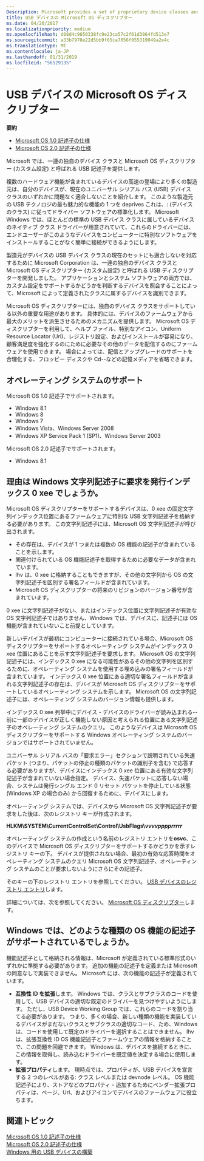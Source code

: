 ```yaml
---
Description: Microsoft provides a set of proprietary device classes and USB descriptors, which are called Microsoft OS Descriptors (MODs).
title: USB デバイスの Microsoft OS ディスクリプター
ms.date: 04/20/2017
ms.localizationpriority: medium
ms.openlocfilehash: d08d4c9850338fc9e23ca57c2f61d3864fd513e7
ms.sourcegitcommit: a33b7978e22d5bb9f65ca7056f955319049a2e4c
ms.translationtype: MT
ms.contentlocale: ja-JP
ms.lasthandoff: 01/31/2019
ms.locfileid: "56529135"
---
```

# <a name="microsoft-os-descriptors-for-usb-devices"></a>USB デバイスの Microsoft OS ディスクリプター


**要約**

-   [Microsoft OS 1.0 記述子の仕様](https://go.microsoft.com/fwlink/p/?linkid=617154)
-   [Microsoft OS 2.0 記述子の仕様](https://go.microsoft.com/fwlink/p/?linkid=306681)

Microsoft では、一連の独自のデバイス クラスと Microsoft OS ディスクリプター (カスタム設定) と呼ばれる USB 記述子を提供します。




複数のハードウェア機能が含まれているデバイスの高速の登場により多くの製造元は、自分のデバイスが、現在のユニバーサル シリアル バス (USB) デバイス クラスのいずれかに問題なく適合しないことを紹介します。 このような製造元の USB テクノロジの最も魅力的な機能の 1 つを deprives これは、: (デバイスのクラス) に従ってドライバー ソフトウェアの標準化します。 Microsoft Windows では、ほとんどの標準の USB デバイス クラスに属しているデバイスのネイティブ クラス ドライバーが用意されていて、これらのドライバーには、エンドユーザーがこのようなデバイスをコンピューターに特別なソフトウェアをインストールすることがなく簡単に接続ができるようにします。

製造元がデバイスの USB デバイス クラスの現在のセットにも適合しないを対応するために Microsoft Corporation は、一連の独自のデバイス クラスと Microsoft OS ディスクリプター (カスタム設定) と呼ばれる USB ディスクリプターを開発しました。 アプリケーションとシステム ソフトウェアの両方では、カスタム設定をサポートするかどうかを判断するデバイスを照会することによって、Microsoft によって定義されたクラスに属するデバイスを識別できます。

Microsoft OS ディスクリプターには、独自のデバイス クラスをサポートしている以外の重要な用途があります。 具体的には、デバイスのファームウェアから最大のメリットを派生させるためのメカニズムを提供します。 Microsoft OS ディスクリプターを利用して、ヘルプ ファイル、特別なアイコン、Uniform Resource Locator (Url)、レジストリ設定、およびインストールが容易になり、顧客満足度を強化するのにために必要なその他のデータを配信するのにファームウェアを使用できます。 場合によっては、配信とアップグレードのサポートを合理化する、フロッピー ディスクや Cd--などの記憶メディアを省略できます。

## <a name="operating-system-support"></a>オペレーティング システムのサポート


Microsoft OS 1.0 記述子でサポートされます。

-   Windows 8.1
-   Windows 8
-   Windows 7
-   Windows Vista、Windows Server 2008
-   Windows XP Service Pack 1 (SP1)、Windows Server 2003

Microsoft OS 2.0 記述子でサポートされます。

-   Windows 8.1

## <a name="why-does-windows-issue-a-string-descriptor-request-to-index-0xee"></a>理由は Windows 文字列記述子に要求を発行インデックス 0 xee でしょうか。


Microsoft OS ディスクリプターをサポートするデバイスは、0 xee の固定文字列インデックス位置にあるファームウェアに特別な USB 文字列記述子を格納する必要があります。 この文字列記述子には、Microsoft OS 文字列記述子が呼び出されます。

-   その存在は、デバイスが 1 つまたは複数の OS 機能の記述子が含まれていることを示します。
-   関連付けられている OS 機能記述子を取得するために必要なデータが含まれています。
-   Ihv は、0 xee に格納することもできますが、その他の文字列から OS の文字列記述子を区別する署名フィールドが含まれています。
-   Microsoft OS ディスクリプターの将来のリビジョンのバージョン番号が含まれています。

0 xee に文字列記述子がない、またはインデックス位置に文字列記述子が有効な OS 文字列記述子ではありません、Windows では、デバイスに、記述子には OS 機能が含まれていないこと前提としています。

新しいデバイスが最初にコンピューターに接続されている場合、Microsoft OS ディスクリプターをサポートするオペレーティング システムがインデックス 0 xee 位置にあることを示す文字列記述子を要求します。 Microsoft OS の文字列記述子には、インデックス 0 xee になる可能性があるその他の文字列を区別するために、オペレーティング システムを使用する埋め込みの署名フィールドが含まれています。 インデックス 0 xee 位置にある適切な署名フィールドが含まれる文字列記述子の存在は、デバイスが Microsoft OS ディスクリプターをサポートしているオペレーティング システムを示します。 Microsoft OS の文字列記述子には、オペレーティング システムのバージョン情報も提供します。

インデックス 0 xee 列挙中にデバイス - デバイスのドライバーが読み込まれる--前に一部のデバイスが正しく機能しない原因と考えられる位置にある文字列記述子のオペレーティング システムのクエリ。 このようなデバイスは Microsoft OS ディスクリプターをサポートする Windows オペレーティング システムのバージョンではサポートされていません。

ユニバーサル シリアル バスの「要求エラー」セクションで説明されている失速パケット (つまり、パケットの停止の種類のパケットの識別子を含む) で応答する必要がありますが、デバイスにインデックス 0 xee 位置にある有効な文字列記述子が含まれていない場合指定。 デバイス、失速パケットに応答しない場合、システムは発行シングル エンド 0 リセット パケットを停止している状態 (Windows XP の場合のみ) から回復するために、デバイスにします。

オペレーティング システムでは、デバイスから Microsoft OS 文字列記述子が要求をした後は、次のレジストリ キーが作成されます。

**HLKM\\SYSTEM\\CurrentControlSet\\Control\\UsbFlags\\*vvvvpppprrrrr***

オペレーティング システムの作成という名前のレジストリ エントリを**osvc**、このデバイスで Microsoft OS ディスクリプターをサポートするかどうかを示すレジストリ キーの下。 デバイスが提供されない場合、最初の有効な応答時間をオペレーティング システムのクエリ Microsoft OS 文字列記述子、オペレーティング システムのことが要求しないようにさらにその記述子。

そのキーの下のレジストリ エントリを参照してください。 [USB デバイスのレジストリ エントリ](usb-device-specific-registry-settings.md)します。

詳細については、次を参照してください。 [Microsoft OS ディスクリプター](https://go.microsoft.com/fwlink/p/?linkid=617154)します。

## <a name="what-types-of-os-feature-descriptors-are-supported-by-windows"></a>Windows では、どのような種類の OS 機能の記述子がサポートされているでしょうか。


機能記述子として格納される情報は、Microsoft が定義されている標準形式のいずれかに準拠する必要があります。 追加の機能の記述子を定義または Microsoft の同意なしで実装できません。 Microsoft には、次の機能の記述子が定義されています。

-   **互換性 ID を拡張**します。 Windows では、クラスとサブクラスのコードを使用して、USB デバイスの適切な既定のドライバーを見つけやすいようにします。 ただし、USB Device Working Group では、これらのコードを割り当てる必要があります。 つまり、多くの場合、新しい種類の機能を実装しているデバイスがまだないクラスとサブクラスの適切なコード、ため、Windows は、コードを使用して既定のドライバーを選択することはできません。 Ihv は、拡張互換性 ID OS 機能記述子とファームウェアの情報を格納することで、この問題を回避できます。 Windows は、デバイスを接続するときに、この情報を取得し、読み込むドライバーを既定値を決定する場合に使用します。
-   **拡張プロパティ**します。 現時点では、プロパティが、USB デバイスを宣言する 2 つのレベルがある: クラス レベルまたは devnode レベル。 OS 機能記述子により、ストアなどのプロパティ - 追加するためにベンダー拡張プロパティは、ページ、Url、およびアイコンでデバイスのファームウェアに役立ちます。

## <a name="related-topics"></a>関連トピック
[Microsoft OS 1.0 記述子の仕様](https://go.microsoft.com/fwlink/p/?linkid=617154)  
[Microsoft OS 2.0 記述子の仕様](https://go.microsoft.com/fwlink/p/?linkid=306681)  
[Windows 用の USB デバイスの構築](building-usb-devices-for-windows.md)  



